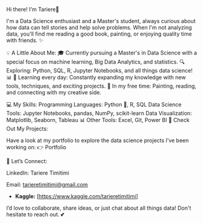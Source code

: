 Hi there! I'm Tariere👋

I'm a Data Science enthusiast and a Master's student, always curious about how data can tell stories and help solve problems. When I'm not analyzing data, you'll find me reading a good book, painting, or enjoying quality time with friends. ✨

💡 A Little About Me:
🎓 Currently pursuing a Master's in Data Science with a special focus on machine learning, Big Data Analytics, and statistics.
🔍 Exploring: Python, SQL, R, Jupyter Notebooks, and all things data science! 📊
🌱 Learning every day: Constantly expanding my knowledge with new tools, techniques, and exciting projects.
🎨 In my free time: Painting, reading, and connecting with my creative side.


💻 My Skills:
Programming Languages: Python 🐍, R, SQL
Data Science Tools: Jupyter Notebooks, pandas, NumPy, scikit-learn
Data Visualization: Matplotlib, Seaborn, Tableau 📊
Other Tools: Excel, Git, Power BI
🚀 Check Out My Projects:

Have a look at my portfolio to explore the data science projects I’ve been working on: 👉 Portfolio

💌 Let’s Connect:

LinkedIn: Tariere Timitimi

Email: tarieretimitimi@gmail.com

* **Kaggle:** [https://www.kaggle.com/tarieretimitimi]

I’d love to collaborate, share ideas, or just chat about all things data! Don't hesitate to reach out. 💕

